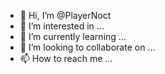 - 👋 Hi, I’m @PlayerNoct
- 👀 I’m interested in ...
- 🌱 I’m currently learning ...
- 💞️ I’m looking to collaborate on ...
- 📫 How to reach me ...

<!---
PlayerNoct/PlayerNoct is a ✨ special ✨ repository because its `README.md` (this file) appears on your GitHub profile.
You can click the Preview link to take a look at your changes.
--->
